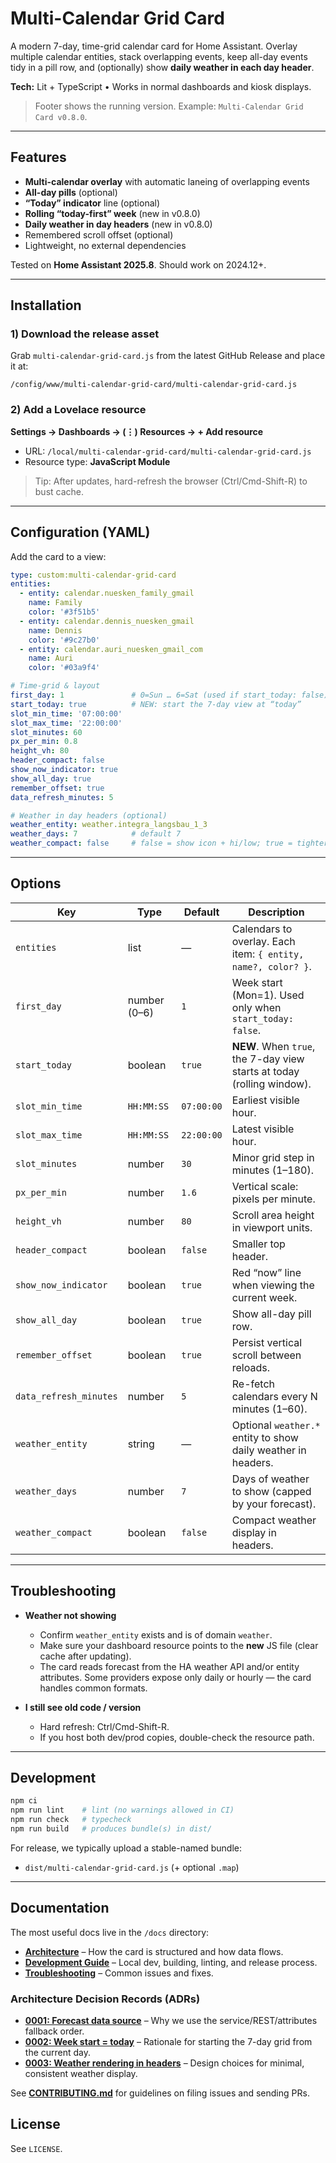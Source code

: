# Multi-Calendar Grid Card

A modern 7-day, time-grid calendar card for Home Assistant. Overlay multiple calendar entities, stack overlapping events, keep all-day events tidy in a pill row, and (optionally) show **daily weather in each day header**.

**Tech:** Lit + TypeScript • Works in normal dashboards and kiosk displays.

> Footer shows the running version. Example: `Multi-Calendar Grid Card v0.8.0`.

---

## Features

- **Multi-calendar overlay** with automatic laneing of overlapping events
- **All-day pills** (optional)
- **“Today” indicator** line (optional)
- **Rolling “today-first” week** (new in v0.8.0)
- **Daily weather in day headers** (new in v0.8.0)
- Remembered scroll offset (optional)
- Lightweight, no external dependencies

Tested on **Home Assistant 2025.8**. Should work on 2024.12+.

---

## Installation

### 1) Download the release asset
Grab `multi-calendar-grid-card.js` from the latest GitHub Release and place it at:

```
/config/www/multi-calendar-grid-card/multi-calendar-grid-card.js
```

### 2) Add a Lovelace resource
**Settings → Dashboards → (⋮) Resources → + Add resource**

- URL: `/local/multi-calendar-grid-card/multi-calendar-grid-card.js`
- Resource type: **JavaScript Module**

> Tip: After updates, hard-refresh the browser (Ctrl/Cmd-Shift-R) to bust cache.

---

## Configuration (YAML)

Add the card to a view:

```yaml
type: custom:multi-calendar-grid-card
entities:
  - entity: calendar.nuesken_family_gmail
    name: Family
    color: '#3f51b5'
  - entity: calendar.dennis_nuesken_gmail
    name: Dennis
    color: '#9c27b0'
  - entity: calendar.auri_nuesken_gmail_com
    name: Auri
    color: '#03a9f4'

# Time-grid & layout
first_day: 1               # 0=Sun … 6=Sat (used if start_today: false)
start_today: true          # NEW: start the 7-day view at “today”
slot_min_time: '07:00:00'
slot_max_time: '22:00:00'
slot_minutes: 60
px_per_min: 0.8
height_vh: 80
header_compact: false
show_now_indicator: true
show_all_day: true
remember_offset: true
data_refresh_minutes: 5

# Weather in day headers (optional)
weather_entity: weather.integra_langsbau_1_3
weather_days: 7            # default 7
weather_compact: false     # false = show icon + hi/low; true = tighter
```

---

## Options

| Key                    | Type            | Default | Description |
|------------------------|-----------------|---------|-------------|
| `entities`             | list            | —       | Calendars to overlay. Each item: `{ entity, name?, color? }`. |
| `first_day`            | number (0–6)    | `1`     | Week start (Mon=1). Used only when `start_today: false`. |
| `start_today`          | boolean         | `true`  | **NEW**. When `true`, the 7-day view starts at today (rolling window). |
| `slot_min_time`        | `HH:MM:SS`      | `07:00:00` | Earliest visible hour. |
| `slot_max_time`        | `HH:MM:SS`      | `22:00:00` | Latest visible hour. |
| `slot_minutes`         | number          | `30`    | Minor grid step in minutes (1–180). |
| `px_per_min`           | number          | `1.6`   | Vertical scale: pixels per minute. |
| `height_vh`            | number          | `80`    | Scroll area height in viewport units. |
| `header_compact`       | boolean         | `false` | Smaller top header. |
| `show_now_indicator`   | boolean         | `true`  | Red “now” line when viewing the current week. |
| `show_all_day`         | boolean         | `true`  | Show all-day pill row. |
| `remember_offset`      | boolean         | `true`  | Persist vertical scroll between reloads. |
| `data_refresh_minutes` | number          | `5`     | Re-fetch calendars every N minutes (1–60). |
| `weather_entity`       | string          | —       | Optional `weather.*` entity to show daily weather in headers. |
| `weather_days`         | number          | `7`     | Days of weather to show (capped by your forecast). |
| `weather_compact`      | boolean         | `false` | Compact weather display in headers. |

---

## Troubleshooting

- **Weather not showing**
  - Confirm `weather_entity` exists and is of domain `weather`.
  - Make sure your dashboard resource points to the **new** JS file (clear cache after updating).
  - The card reads forecast from the HA weather API and/or entity attributes. Some providers expose only daily or hourly — the card handles common formats.

- **I still see old code / version**
  - Hard refresh: Ctrl/Cmd-Shift-R.
  - If you host both dev/prod copies, double-check the resource path.

---

## Development

```bash
npm ci
npm run lint    # lint (no warnings allowed in CI)
npm run check   # typecheck
npm run build   # produces bundle(s) in dist/
```

For release, we typically upload a stable-named bundle:
- `dist/multi-calendar-grid-card.js` (+ optional `.map`)

---

## Documentation

The most useful docs live in the `/docs` directory:

- **[Architecture](docs/ARCHITECTURE.md)** – How the card is structured and how data flows.
- **[Development Guide](docs/DEVELOPMENT.md)** – Local dev, building, linting, and release process.
- **[Troubleshooting](docs/TROUBLESHOOTING.md)** – Common issues and fixes.

### Architecture Decision Records (ADRs)

- **[0001: Forecast data source](docs/adr/0001-forecast-data-source.md)** – Why we use the service/REST/attributes fallback order.
- **[0002: Week start = today](docs/adr/0002-week-start-today.md)** – Rationale for starting the 7-day grid from the current day.
- **[0003: Weather rendering in headers](docs/adr/0003-weather-rendering-in-headers.md)** – Design choices for minimal, consistent weather display.

See **[CONTRIBUTING.md](CONTRIBUTING.md)** for guidelines on filing issues and sending PRs.


## License

See `LICENSE`.
